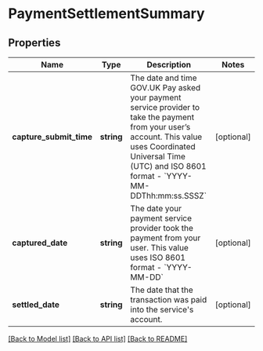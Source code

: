 # PaymentSettlementSummary

## Properties
Name | Type | Description | Notes
------------ | ------------- | ------------- | -------------
**capture_submit_time** | **string** | The date and time GOV.UK Pay asked your payment service provider to take the payment from your user’s account. This value uses Coordinated Universal Time (UTC) and ISO 8601 format - &#x60;YYYY-MM-DDThh:mm:ss.SSSZ&#x60; | [optional] 
**captured_date** | **string** | The date your payment service provider took the payment from your user. This value uses ISO 8601 format - &#x60;YYYY-MM-DD&#x60; | [optional] 
**settled_date** | **string** | The date that the transaction was paid into the service&#x27;s account. | [optional] 

[[Back to Model list]](../../README.md#documentation-for-models) [[Back to API list]](../../README.md#documentation-for-api-endpoints) [[Back to README]](../../README.md)

